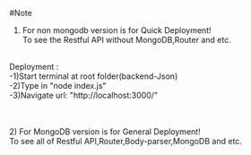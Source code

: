 #Note
1) For non mongodb version is for Quick Deployment!<br/>
To see the Restful API without MongoDB,Router and etc.
<br/>
Deployment : <br/>
-1)Start terminal at root folder(backend-Json)<br/>
-2)Type in "node index.js"<br/>
-3)Navigate url: "http://localhost:3000/"

<br/><br/>
2) For MongoDB version is for General Deployment!
<br/>To see all of Restful API,Router,Body-parser,MongoDB and etc.
